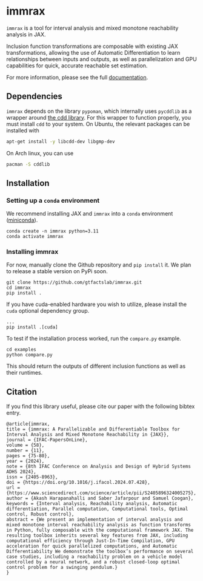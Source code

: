 # immrax

`immrax` is a tool for interval analysis and mixed monotone reachability analysis in JAX.

Inclusion function transformations are composable with existing JAX transformations, allowing the use of Automatic Differentiation to learn relationships between inputs and outputs, as well as parallelization and GPU capabilities for quick, accurate reachable set estimation.

For more information, please see the full [documentation](https://immrax.readthedocs.io).

## Dependencies

`immrax` depends on the library `pypoman`, which internally uses `pycddlib` as a wrapper around [the cdd library](https://people.inf.ethz.ch/fukudak/cdd_home/). For this wrapper to function properly, you must install `cdd` to your system. On Ubuntu, the relevant packages can be installed with 

```bash
apt-get install -y libcdd-dev libgmp-dev
```

On Arch linux, you can use 

```bash
pacman -S cddlib
```


## Installation

### Setting up a `conda` environment

We recommend installing JAX and `immrax` into a `conda` environment ([miniconda](https://docs.conda.io/projects/miniconda/en/latest/)).

```shell
conda create -n immrax python=3.11
conda activate immrax
```

### Installing immrax

For now, manually clone the Github repository and `pip install` it. We plan to release a stable version on PyPi soon.

```shell
git clone https://github.com/gtfactslab/immrax.git
cd immrax
pip install .
```


If you have cuda-enabled hardware you wish to utilize, please install the `cuda` optional dependency group.

```shell
...
pip install .[cuda]
```

To test if the installation process worked, run the `compare.py` example.

```shell
cd examples
python compare.py
```

This should return the outputs of different inclusion functions as well as their runtimes.


## Citation

If you find this library useful, please cite our paper with the following bibtex entry.

```
@article{immrax,
title = {immrax: A Parallelizable and Differentiable Toolbox for Interval Analysis and Mixed Monotone Reachability in {JAX}},
journal = {IFAC-PapersOnLine},
volume = {58},
number = {11},
pages = {75-80},
year = {2024},
note = {8th IFAC Conference on Analysis and Design of Hybrid Systems ADHS 2024},
issn = {2405-8963},
doi = {https://doi.org/10.1016/j.ifacol.2024.07.428},
url = {https://www.sciencedirect.com/science/article/pii/S2405896324005275},
author = {Akash Harapanahalli and Saber Jafarpour and Samuel Coogan},
keywords = {Interval analysis, Reachability analysis, Automatic differentiation, Parallel computation, Computational tools, Optimal control, Robust control},
abstract = {We present an implementation of interval analysis and mixed monotone interval reachability analysis as function transforms in Python, fully composable with the computational framework JAX. The resulting toolbox inherits several key features from JAX, including computational efficiency through Just-In-Time Compilation, GPU acceleration for quick parallelized computations, and Automatic Differentiability We demonstrate the toolbox’s performance on several case studies, including a reachability problem on a vehicle model controlled by a neural network, and a robust closed-loop optimal control problem for a swinging pendulum.}
}
```
